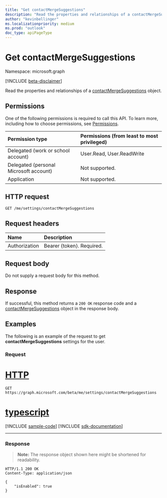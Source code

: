 ```yaml
---
title: "Get contactMergeSuggestions"
description: "Read the properties and relationships of a contactMergeSuggestions object."
author: "kevinbellinger"
ms.localizationpriority: medium
ms.prod: "outlook"
doc_type: apiPageType
---
```


# Get contactMergeSuggestions
Namespace: microsoft.graph

[!INCLUDE [beta-disclaimer](../../includes/beta-disclaimer.md)]

Read the properties and relationships of a [contactMergeSuggestions](../resources/contactmergesuggestions.md) object.

## Permissions
One of the following permissions is required to call this API. To learn more, including how to choose permissions, see [Permissions](/graph/permissions-reference).

|Permission type|Permissions (from least to most privileged)|
|:---|:---|
|Delegated (work or school account)|User.Read, User.ReadWrite|
|Delegated (personal Microsoft account)|Not supported.|
|Application|Not supported.|

## HTTP request

<!-- {
  "blockType": "ignored"
}
-->
``` http
GET /me/settings/contactMergeSuggestions
```

## Request headers
|Name|Description|
|:---|:---|
|Authorization|Bearer {token}. Required.|

## Request body
Do not supply a request body for this method.

## Response

If successful, this method returns a `200 OK` response code and a [contactMergeSuggestions](../resources/contactmergesuggestions.md) object in the response body.

## Examples

The following is an example of the request to get **contactMergeSuggestions** settings for the user.

### Request

# [HTTP](#tab/http)
<!-- {
  "blockType": "request",
  "name": "get_contactmergesuggestions"
}
-->
``` http
GET https://graph.microsoft.com/beta/me/settings/contactMergeSuggestions
```

# [typescript](#tab/typescript)
[!INCLUDE [sample-code](../includes/snippets/typescript/get-contactmergesuggestions-typescript-snippets.md)]
[!INCLUDE [sdk-documentation](../includes/snippets/snippets-sdk-documentation-link.md)]

---



### Response
>**Note:** The response object shown here might be shortened for readability.
<!-- {
  "blockType": "response",
  "truncated": true,
  "@odata.type": "microsoft.graph.contactMergeSuggestions",
  "name": "get_contactmergesuggestions"
}
-->
``` http
HTTP/1.1 200 OK
Content-Type: application/json

{
    "isEnabled": true
}
```

